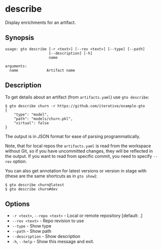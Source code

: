 # describe

Display enrichments for an artifact.

## Synopsis

```usage
usage: gto describe [-r <text>] [--rev <text>] [--type] [--path]
                    [--description] [-h]
                    name

arguments:
  name             Artifact name
```

## Description

To get details about an artifact (from `artifacts.yaml`) use `gto describe`:

```cli
$ gto describe churn -r https://github.com/iterative/example-gto
{
    "type": "model",
    "path": "models/churn.pkl",
    "virtual": false
}
```

The output is in JSON format for ease of parsing programmatically.

Note, that for local repos the `artifacts.yaml` is read from the workspace
without Git, so if you have uncommitted changes, they will be reflected in the
output. If you want to read from specific commit, you need to specify `--rev`
option.

You can also get annotation for latest versions or version in stage with (these
are the same shortcuts as in `gto show`):

```cli
$ gto describe churn@latest
$ gto describe churn#dev
```

## Options

- `-r <text>`, `--repo <text>` - Local or remote repository [default: .]
- `--rev <text>` - Repo revision to use
- `--type` - Show type
- `--path` - Show path
- `--description` - Show description
- `-h`, `--help` - Show this message and exit.
